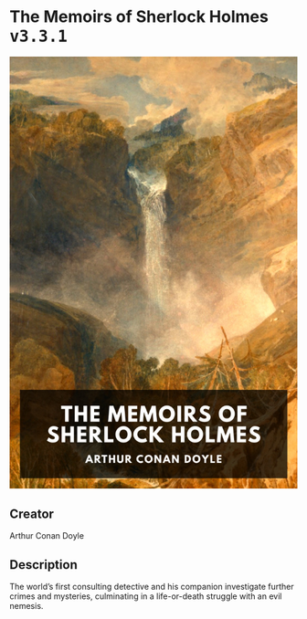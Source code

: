 
# The Memoirs of Sherlock Holmes <kbd>v3.3.1</kbd>

<center>
  <img src="./cover-1024.jpg"/>
</center>

## Creator
Arthur Conan Doyle

## Description
The world’s first consulting detective and his companion investigate further crimes and mysteries, culminating in a life-or-death struggle with an evil nemesis.
